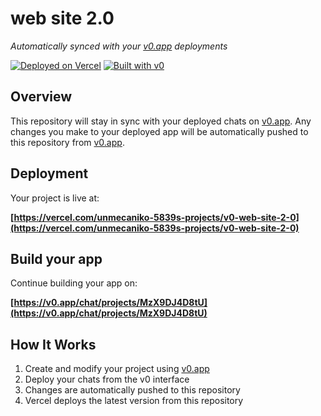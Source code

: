 # web site 2.0

*Automatically synced with your [v0.app](https://v0.app) deployments*

[![Deployed on Vercel](https://img.shields.io/badge/Deployed%20on-Vercel-black?style=for-the-badge&logo=vercel)](https://vercel.com/unmecaniko-5839s-projects/v0-web-site-2-0)
[![Built with v0](https://img.shields.io/badge/Built%20with-v0.app-black?style=for-the-badge)](https://v0.app/chat/projects/MzX9DJ4D8tU)

## Overview

This repository will stay in sync with your deployed chats on [v0.app](https://v0.app).
Any changes you make to your deployed app will be automatically pushed to this repository from [v0.app](https://v0.app).

## Deployment

Your project is live at:

**[https://vercel.com/unmecaniko-5839s-projects/v0-web-site-2-0](https://vercel.com/unmecaniko-5839s-projects/v0-web-site-2-0)**

## Build your app

Continue building your app on:

**[https://v0.app/chat/projects/MzX9DJ4D8tU](https://v0.app/chat/projects/MzX9DJ4D8tU)**

## How It Works

1. Create and modify your project using [v0.app](https://v0.app)
2. Deploy your chats from the v0 interface
3. Changes are automatically pushed to this repository
4. Vercel deploys the latest version from this repository
